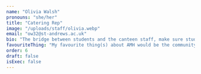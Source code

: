 ```yaml
---
name: "Olivia Walsh"
pronouns: "she/her"
title: "Catering Rep"
image: "/uploads/staff/olivia.webp"
email: "ow32@st-andrews.ac.uk"
bio: "The bridge between students and the canteen staff, make sure students are happy and healthy with the food provided. Allow students to voice their concerns and query's over the food and service at the canteen."
favouriteThing: "My favourite thing(s) about AMH would be the community, this is my second year here at St Andrews and I have yet to see a community as best as ours throughout all the halls. Also the free bars are the best way to get to know each other even if you do not drink, there is a space for everyone!"
order: 6
draft: false
isExec: false
---
```

